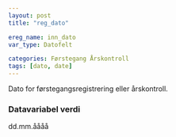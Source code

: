 ```yaml
---
layout: post
title: "reg_dato"

ereg_name: inn_dato
var_type: Datofelt

categories: Førstegang Årskontroll
tags: [dato, date]
---
```


Dato for førstegangsregistrering eller årskontroll.

### Datavariabel verdi

dd.mm.åååå
